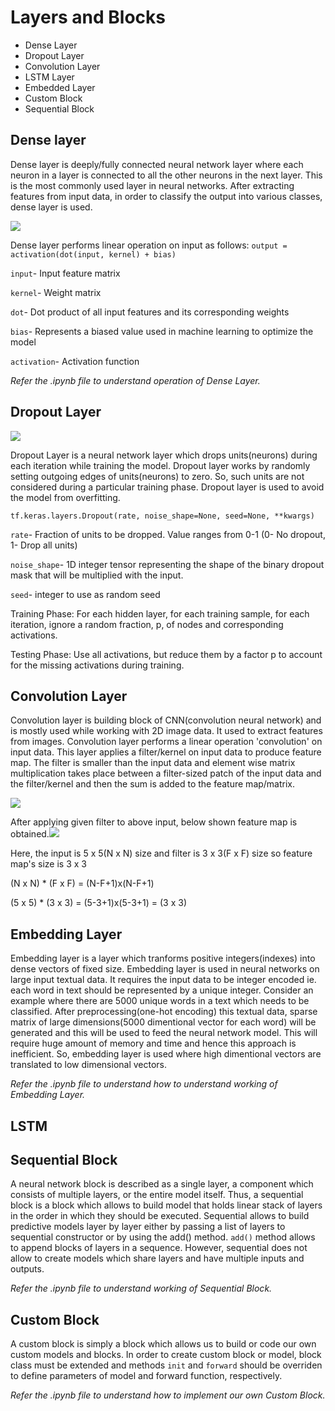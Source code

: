 # Layers and Blocks
* Dense Layer
* Dropout Layer
* Convolution Layer
* LSTM Layer
* Embedded Layer
* Custom Block
* Sequential Block

## Dense layer
Dense layer is deeply/fully connected neural network layer where each neuron in a layer is connected to all the other neurons in the next layer. This is the most commonly used layer in neural networks.
After extracting features from input data, in order to classify the output into various classes, dense layer is used.

<img src="https://miro.medium.com/max/875/1*eJ36Jpf-DE9q5nKk67xT0Q.jpeg"></img>

Dense layer performs linear operation on input as follows:
`output = activation(dot(input, kernel) + bias)`

`input`- Input feature matrix

`kernel`- Weight matrix

`dot`- Dot product of all input features and its corresponding weights

`bias`- Represents a biased value used in machine learning to optimize the model

`activation`- Activation function

*Refer the .ipynb file to understand operation of Dense Layer.*


## Dropout Layer
<img src="https://jamesmccaffrey.files.wordpress.com/2018/05/neuralnetworkdropoutlayer.jpg"></img>

Dropout Layer is a neural network layer which drops units(neurons) during each iteration while training the model. Dropout layer works by randomly setting outgoing edges of
units(neurons) to zero. So, such units are not considered during a particular training phase.
Dropout layer is used to avoid the model from overfitting.

`tf.keras.layers.Dropout(rate, noise_shape=None, seed=None, **kwargs)`

`rate`- Fraction of units to be dropped. Value ranges from 0-1 (0- No dropout, 1- Drop all units)

`noise_shape`- 1D integer tensor representing the shape of the binary dropout mask that will be multiplied with the input.

`seed`- integer to use as random seed

Training Phase: For each hidden layer, for each training sample, for each iteration, ignore a random fraction, p, of nodes and corresponding activations.

Testing Phase: Use all activations, but reduce them by a factor p to account for the missing activations during training.



## Convolution Layer
Convolution layer is building block of CNN(convolution neural network) and is mostly used while working with 2D image data. It used to extract features from images.
Convolution layer performs a linear operation 'convolution' on input data. This layer applies a filter/kernel on input data to produce feature map. 
The filter is smaller than the input data and element wise matrix multiplication takes place between a filter-sized patch of the input data and the filter/kernel and then the
sum is added to the feature map/matrix.

<img src="https://miro.medium.com/max/875/1*cTEp-IvCCUYPTT0QpE3Gjg@2x.png"></img>


After applying given filter to above input, below shown feature map is obtained.<img src="https://miro.medium.com/max/875/1*VVvdh-BUKFh2pwDD0kPeRA@2x.gif"></img>

Here, the input is 5 x 5(N x N) size and filter is 3 x 3(F x F) size so feature map's size is 3 x 3

(N x N) * (F x F) = (N-F+1)x(N-F+1)

(5 x 5) * (3 x 3) = (5-3+1)x(5-3+1) = (3 x 3)


## Embedding Layer
Embedding layer is a layer which tranforms positive integers(indexes) into dense vectors of fixed size. Embedding layer is used in neural networks on large input textual data.
It requires the input data to be integer encoded ie. each word in text should be represented by a unique integer.
Consider an example where there are 5000 unique words in a text which needs to be classified. After preprocessing(one-hot encoding) this textual data, sparse matrix of large
dimensions(5000 dimentional vector for each word) will be generated and this will be used to feed the neural network model. This will require huge amount of memory and time and
hence this approach is inefficient. So, embedding layer is used where high dimentional vectors are translated to low dimensional vectors.


*Refer the .ipynb file to understand how to understand working of Embedding Layer.*
 

## LSTM



## Sequential Block
A neural network block is described as a single layer, a component which consists of multiple layers, or the entire model itself.
Thus, a sequential block is a block which allows to build model that holds linear stack of layers in the order in which they should be executed. Sequential allows to build
predictive models layer by layer either by passing a list of layers to sequential constructor or by using the add() method. `add()`  method allows to append blocks of layers in
a sequence. However, sequential does not allow to create models which share layers and have multiple inputs and outputs.

*Refer the .ipynb file to understand working of Sequential Block.*


## Custom Block
A custom block is simply a block which allows us to build or code our own custom models and blocks. In order to create custom block or model, block class must be extended and 
methods `init` and `forward` should be overriden to define parameters of model and forward function, respectively.

*Refer the .ipynb file to understand how to implement our own Custom Block.*
